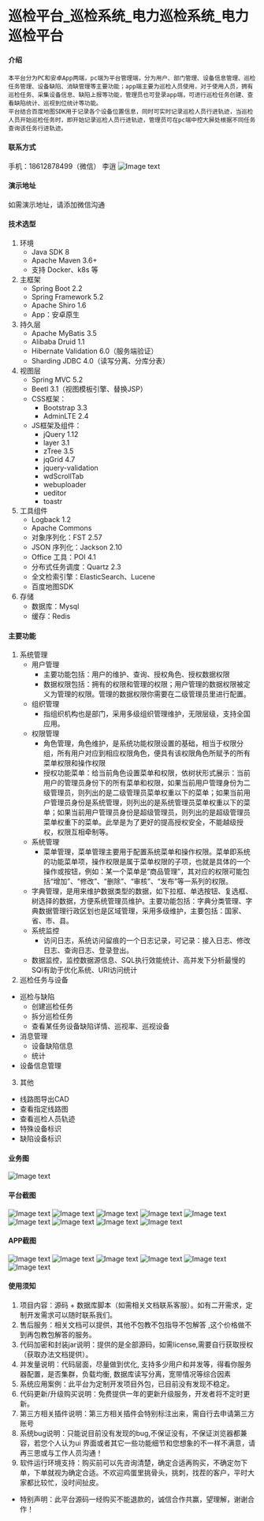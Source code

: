 # 巡检平台_巡检系统_电力巡检系统_电力巡检平台

#### 介绍
    本平台分为PC和安卓App两端，pc端为平台管理端，分为用户、部门管理、设备信息管理、巡检任务管理、设备缺陷、消缺管理等主要功能；app端主要为巡检人员使用，对于使用人员，拥有巡检任务、采集设备信息、缺陷上报等功能，管理员也可登录app端，可进行巡检任务创建、查看缺陷统计、巡视到位统计等功能。
    平台结合百度地图SDK用于记录各个设备位置信息，同时可实时记录巡检人员行进轨迹，当巡检人员开始巡检任务时，即开始记录巡检人员行进轨迹，管理员可在pc端中控大屏处根据不同任务查询该任务行进轨迹。

#### 联系方式
手机：18612878499（微信）      李逍
![Image text](https://raw.githubusercontent.com/fengkuangdongwuyuan/dlxj/main/image/%E5%BE%AE%E4%BF%A1%E5%9B%BE%E7%89%87_20210116111408.png)
#### 演示地址
如需演示地址，请添加微信沟通

#### 技术选型
1.  环境
    * Java SDK 8
    * Apache Maven 3.6+
    * 支持 Docker、k8s 等
2.  主框架
    * Spring Boot 2.2
    * Spring Framework 5.2
    * Apache Shiro 1.6
    * App：安卓原生
3.  持久层
    * Apache MyBatis 3.5
    * Alibaba Druid 1.1
    * Hibernate Validation 6.0（服务端验证）
    * Sharding JDBC 4.0（读写分离、分库分表）
4.  视图层
    * Spring MVC 5.2
    * Beetl 3.1（视图模板引擎、替换JSP）
    * CSS框架：
        * Bootstrap 3.3
        * AdminLTE 2.4
    * JS框架及组件：
        * jQuery 1.12
        * layer 3.1
        * zTree 3.5
        * jqGrid 4.7
        * jquery-validation
        * wdScrollTab
        * webuploader
        * ueditor
        * toastr
5.  工具组件
    * Logback 1.2
    * Apache Commons
    * 对象序列化：FST 2.57
    * JSON 序列化：Jackson 2.10
    * Office 工具：POI 4.1
    * 分布式任务调度：Quartz 2.3
    * 全文检索引擎：ElasticSearch、Lucene
    * 百度地图SDK
6.  存储
    * 数据库：Mysql
    * 缓存：Redis

#### 主要功能

1.  系统管理
    * 用户管理
        * 主要功能包括：用户的维护、查询、授权角色、授权数据权限
        * 数据权限包括：拥有的权限和管理的权限；用户管理的数据权限被定义为管理的权限。管理的数据权限你需要在二级管理员里进行配置。
    * 组织管理
        * 指组织机构也是部门，采用多级组织管理维护，无限层级，支持全国应用。
    * 权限管理
        * 角色管理，角色维护，是系统功能权限设置的基础，相当于权限分组，所有用户对应到相应权限角色，便具有该权限角色所赋予的所有菜单权限和操作权限
        * 授权功能菜单：给当前角色设置菜单和权限，依树状形式展示：当前用户的管理员身份下的所有菜单和权限，如果当前用户管理身份为二级管理员，则列出的是二级管理员菜单权重以下的菜单；如果当前用户管理员身份是系统管理，则列出的是系统管理员菜单权重以下的菜单；如果当前用户管理员身份是超级管理员，则列出的是超级管理员菜单权重下的菜单。此举是为了更好的提高授权安全，不能越级授权，权限互相牵制等。
    * 系统管理
        * 菜单管理，菜单管理主要用于配置系统菜单和操作权限。菜单即系统的功能菜单项，操作权限是属于菜单权限的子项，也就是具体的一个操作或按钮，例如：某一个菜单是“商品管理”，其对应的权限可能包括“增加”、“修改”、“删除”、“审核”、“发布”等一系列的权限。
    * 字典管理，是用来维护数据类型的数据，如下拉框、单选按钮、复选框、树选择的数据，方便系统管理员维护。主要功能包括：字典分类管理、字典数据管理行政区划也是区域管理，采用多级维护，主要包括：国家、省、市、县。
    * 系统监控
        * 访问日志，系统访问留痕的一个日志记录，可记录：接入日志、修改日志、查询日志、登录登出。
    * 数据监控，监控数据源信息、SQL执行效能统计、高并发下分析最慢的SQl有助于优化系统、URI访问统计
2.  巡检任务与设备
* 巡检与缺陷
    * 创建巡检任务
    * 拆分巡检任务
    * 查看某任务设备缺陷详情、巡视率、巡视设备
* 消息管理
    * 设备缺陷信息
    * 统计
* 设备信息管理
3.  其他
* 线路图导出CAD
* 查看指定线路图
* 查看巡检人员轨迹
* 特殊设备标识
* 缺陷设备标识

#### 业务图
![Image text](https://raw.githubusercontent.com/fengkuangdongwuyuan/dlxj/main/image/%E7%94%B5%E5%8A%9B%E5%B7%A1%E6%A3%80%E6%80%9D%E7%BB%B4%E5%AF%BC%E5%9B%BE.png)

#### 平台截图
![Image text](https://raw.githubusercontent.com/fengkuangdongwuyuan/dlxj/main/image/1.png)
![Image text](https://raw.githubusercontent.com/fengkuangdongwuyuan/dlxj/main/image/2.png)
![Image text](https://raw.githubusercontent.com/fengkuangdongwuyuan/dlxj/main/image/3.png)
![Image text](https://raw.githubusercontent.com/fengkuangdongwuyuan/dlxj/main/image/4.png)
![Image text](https://raw.githubusercontent.com/fengkuangdongwuyuan/dlxj/main/image/5.png)
![Image text](https://raw.githubusercontent.com/fengkuangdongwuyuan/dlxj/main/image/6.png)
![Image text](https://raw.githubusercontent.com/fengkuangdongwuyuan/dlxj/main/image/7.png)
![Image text](https://raw.githubusercontent.com/fengkuangdongwuyuan/dlxj/main/image/8.png)
![Image text](https://raw.githubusercontent.com/fengkuangdongwuyuan/dlxj/main/image/9.png)
#### APP截图
![Image text](https://raw.githubusercontent.com/fengkuangdongwuyuan/dlxj/main/image/10.png)
![Image text](https://raw.githubusercontent.com/fengkuangdongwuyuan/dlxj/main/image/11.png)
![Image text](https://raw.githubusercontent.com/fengkuangdongwuyuan/dlxj/main/image/12.png)
![Image text](https://raw.githubusercontent.com/fengkuangdongwuyuan/dlxj/main/image/13.png)
![Image text](https://raw.githubusercontent.com/fengkuangdongwuyuan/dlxj/main/image/14.png)
![Image text](https://raw.githubusercontent.com/fengkuangdongwuyuan/dlxj/main/image/15.png)
#### 使用须知
1. 项目内容：源码 + 数据库脚本（如需相关文档联系客服）。如有二开需求，定制开发需求可以随时联系我们。
2. 售后服务：相关文档可以提供，其他不包教不包指导不包解答 ,这个价格做不到再包教包解答的服务。
3. 代码加密和封装jar说明：提供的是全部源码，如需license,需要自行获取授权（获取办法文档提供）。
4. 并发量说明：代码层面，尽量做到优化, 支持多少用户和并发等，得看你服务器配置，是否集群，负载均衡, 数据库读写分离，宽带情况等综合因素
5. 系统应用案例：此平台为定制开发项目外包，已目前没有发现不稳定。
6. 代码更新/升级购买说明：免费提供一年的更新升级服务，开发者将不定时更新。
7. 第三方相关插件说明：第三方相关插件会特别标注出来，需自行去申请第三方账号
8. 系统bug说明：只能说目前没有发现的bug,不保证没有，不保证浏览器都兼容，若您个人认为ui 界面或者其它一些功能细节和您想象的不一样不满意，请再三思或与工作人员沟通！
9. 软件运行环境支持：购买前可以先咨询清楚，确定合适再购买，不确定勿下单，下单就视为确定合适。不欢迎鸡蛋里挑骨头，挑刺，找茬的客户，平时大家都比较忙，没时间扯皮。
*  特别声明：此平台源码一经购买不能退款的，诚信合作共赢，望理解，谢谢合作！
